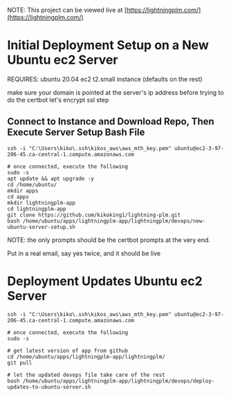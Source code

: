 NOTE: This project can be viewed live at [https://lightningplm.com/](https://lightningplm.com/)

# Initial Deployment Setup on a New Ubuntu ec2 Server

REQUIRES: ubuntu 20.04 ec2 t2.small instance (defaults on the rest)

make sure your domain is pointed at the server's ip address before trying to do the certbot let's encrypt ssl step

## Connect to Instance and Download Repo, Then Execute Server Setup Bash File

```
ssh -i "C:\Users\kiko\.ssh\kikos_aws\aws_mth_key.pem" ubuntu@ec2-3-97-206-45.ca-central-1.compute.amazonaws.com

# once connected, execute the following
sudo -s
apt update && apt upgrade -y
cd /home/ubuntu/
mkdir apps
cd apps
mkdir lightningplm-app
cd lightningplm-app
git clone https://github.com/kikoking1/lightning-plm.git
bash /home/ubuntu/apps/lightningplm-app/lightningplm/devops/new-ubuntu-server-setup.sh
```

NOTE: the only prompts should be the certbot prompts at the very end.

Put in a real email, say yes twice, and it should be live

# Deployment Updates Ubuntu ec2 Server

```
ssh -i "C:\Users\kiko\.ssh\kikos_aws\aws_mth_key.pem" ubuntu@ec2-3-97-206-45.ca-central-1.compute.amazonaws.com

# once connected, execute the following
sudo -s

# get latest version of app from github
cd /home/ubuntu/apps/lightningplm-app/lightningplm/
git pull

# let the updated devops file take care of the rest
bash /home/ubuntu/apps/lightningplm-app/lightningplm/devops/deploy-updates-to-ubuntu-server.sh
```
